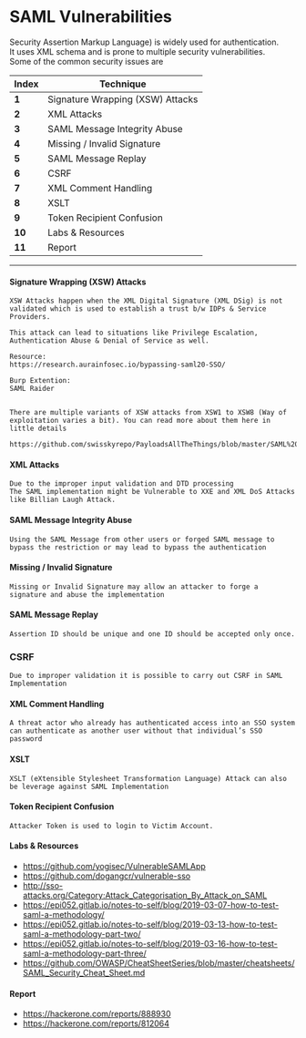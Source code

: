 # SAML Vulnerabilities
Security Assertion Markup Language) is widely used for authentication. \
It uses XML schema and is prone to multiple security vulnerabilities. \
Some of the common security issues are

Index | Technique
--- | ---
**1** | Signature Wrapping (XSW) Attacks
**2** | XML Attacks
**3** | SAML Message Integrity Abuse
**4** | Missing / Invalid Signature
**5** | SAML Message Replay
**6** | CSRF
**7** | XML Comment Handling
**8** | XSLT
**9** | Token Recipient Confusion
**10** | Labs & Resources
**11** | Report
___
#### Signature Wrapping (XSW) Attacks
```
XSW Attacks happen when the XML Digital Signature (XML DSig) is not validated which is used to establish a trust b/w IDPs & Service Providers.

This attack can lead to situations like Privilege Escalation, Authentication Abuse & Denial of Service as well.

Resource:
https://research.aurainfosec.io/bypassing-saml20-SSO/

Burp Extention:
SAML Raider


There are multiple variants of XSW attacks from XSW1 to XSW8 (Way of exploitation varies a bit). You can read more about them here in little details

https://github.com/swisskyrepo/PayloadsAllTheThings/blob/master/SAML%20Injection/README.md
```

#### XML Attacks

```
Due to the improper input validation and DTD processing
The SAML implementation might be Vulnerable to XXE and XML DoS Attacks like Billian Laugh Attack.
```
#### SAML Message Integrity Abuse
```
Using the SAML Message from other users or forged SAML message to bypass the restriction or may lead to bypass the authentication
```
#### Missing / Invalid Signature
```
Missing or Invalid Signature may allow an attacker to forge a signature and abuse the implementation
```
#### SAML Message Replay
```
Assertion ID should be unique and one ID should be accepted only once.
```
### CSRF
```
Due to improper validation it is possible to carry out CSRF in SAML Implementation
```
#### XML Comment Handling
```
A threat actor who already has authenticated access into an SSO system can authenticate as another user without that individual’s SSO password
```
#### XSLT
```
XSLT (eXtensible Stylesheet Transformation Language) Attack can also be leverage against SAML Implementation
```
#### Token Recipient Confusion
```
Attacker Token is used to login to Victim Account.
```
#### Labs & Resources

* https://github.com/yogisec/VulnerableSAMLApp
* https://github.com/dogangcr/vulnerable-sso
* http://sso-attacks.org/Category:Attack_Categorisation_By_Attack_on_SAML
* https://epi052.gitlab.io/notes-to-self/blog/2019-03-07-how-to-test-saml-a-methodology/
* https://epi052.gitlab.io/notes-to-self/blog/2019-03-13-how-to-test-saml-a-methodology-part-two/
* https://epi052.gitlab.io/notes-to-self/blog/2019-03-16-how-to-test-saml-a-methodology-part-three/
* https://github.com/OWASP/CheatSheetSeries/blob/master/cheatsheets/SAML_Security_Cheat_Sheet.md

#### Report

* https://hackerone.com/reports/888930
* https://hackerone.com/reports/812064